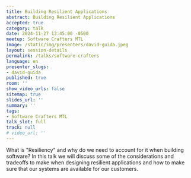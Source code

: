 ```yaml
---
title: Building Resilient Applications
abstract: Building Resilient Applications
accepted: true
category: talk
date: 2024-11-27 13:45:00 -0500
meetup: Software Crafters MTL
image: /static/img/presenters/david-guida.jpeg
layout: session-details
permalink: /talks/software-crafters
language: en
presenter_slugs:
- david-guida
published: true
room: ''
show_video_urls: false
sitemap: true
slides_url: ''
summary: ''
tags:
- Software Crafters MTL
talk_slot: full
track: null
# video_url: ''
---
```


What is "Resiliency" and why do we need to account for it when building software? In this talk we will discuss some of the considerations and tradeoffs to make when designing resilient applications and how to make sure that our systems are available for our customers.